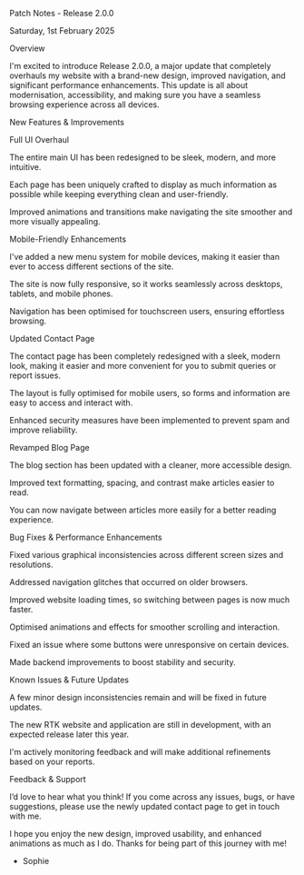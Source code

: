 Patch Notes - Release 2.0.0

Saturday, 1st February 2025

Overview

I'm excited to introduce Release 2.0.0, a major update that completely overhauls my website with a brand-new design, improved navigation, and significant performance enhancements. This update is all about modernisation, accessibility, and making sure you have a seamless browsing experience across all devices.

New Features & Improvements

Full UI Overhaul

The entire main UI has been redesigned to be sleek, modern, and more intuitive.

Each page has been uniquely crafted to display as much information as possible while keeping everything clean and user-friendly.

Improved animations and transitions make navigating the site smoother and more visually appealing.

Mobile-Friendly Enhancements

I've added a new menu system for mobile devices, making it easier than ever to access different sections of the site.

The site is now fully responsive, so it works seamlessly across desktops, tablets, and mobile phones.

Navigation has been optimised for touchscreen users, ensuring effortless browsing.

Updated Contact Page

The contact page has been completely redesigned with a sleek, modern look, making it easier and more convenient for you to submit queries or report issues.

The layout is fully optimised for mobile users, so forms and information are easy to access and interact with.

Enhanced security measures have been implemented to prevent spam and improve reliability.

Revamped Blog Page

The blog section has been updated with a cleaner, more accessible design.

Improved text formatting, spacing, and contrast make articles easier to read.

You can now navigate between articles more easily for a better reading experience.

Bug Fixes & Performance Enhancements

Fixed various graphical inconsistencies across different screen sizes and resolutions.

Addressed navigation glitches that occurred on older browsers.

Improved website loading times, so switching between pages is now much faster.

Optimised animations and effects for smoother scrolling and interaction.

Fixed an issue where some buttons were unresponsive on certain devices.

Made backend improvements to boost stability and security.

Known Issues & Future Updates

A few minor design inconsistencies remain and will be fixed in future updates.

The new RTK website and application are still in development, with an expected release later this year.

I'm actively monitoring feedback and will make additional refinements based on your reports.

Feedback & Support

I’d love to hear what you think! If you come across any issues, bugs, or have suggestions, please use the newly updated contact page to get in touch with me.

I hope you enjoy the new design, improved usability, and enhanced animations as much as I do. Thanks for being part of this journey with me!

- Sophie